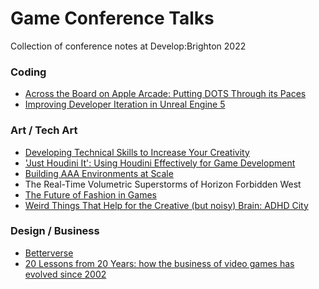 # Game Conference Talks
Collection of conference notes at Develop:Brighton 2022

### Coding
- [Across the Board on Apple Arcade: Putting DOTS Through its Paces](https://github.com/spiderlili/Game-Conference-Notes/blob/main/DevelopBrighton2022/Putting%20DOTS%20Through%20its%20Paces:%20Across%20the%20Board%20on%20Apple%20Arcade.md)
- [Improving Developer Iteration in Unreal Engine 5](https://github.com/spiderlili/Game-Conference-Notes/blob/main/DevelopBrighton2022/Improving%20Developer%20Iteration%20in%20Unreal%20Engine%205.md)

### Art / Tech Art
- [Developing Technical Skills to Increase Your Creativity](https://github.com/spiderlili/Game-Conference-Notes/blob/main/DevelopBrighton2022/Developing%20Technical%20Skills%20to%20Increase%20Your%20Creativity.md)
- ['Just Houdini It': Using Houdini Effectively for Game Development](https://github.com/spiderlili/Game-Conference-Notes/blob/main/DevelopBrighton2022/Just%20Houdini%20It:%20Using%20Houdini%20Effectively%20for%20Game%20Development.md)
- [Building AAA Environments at Scale](https://github.com/spiderlili/Game-Conference-Notes/blob/main/DevelopBrighton2022/Building%20AAA%20Environments%20at%20Scale.md)
- The Real-Time Volumetric Superstorms of Horizon Forbidden West
- [The Future of Fashion in Games](https://github.com/spiderlili/Game-Conference-Notes/blob/main/DevelopBrighton2022/The%20Future%20of%20Fashion%20in%20Games.md)
- [Weird Things That Help for the Creative (but noisy) Brain: ADHD City](https://github.com/spiderlili/Game-Conference-Notes/blob/main/DevelopBrighton2022/Weird%20Things%20That%20Help%20for%20the%20Creative%20but%20noisy%20Brain%20-%20ADHD%20City.md)

### Design / Business
- [Betterverse](https://github.com/spiderlili/Game-Conference-Notes/blob/main/DevelopBrighton2022/Betterverse.md)
- [20 Lessons from 20 Years: how the business of video games has evolved since 2002](https://github.com/spiderlili/Game-Conference-Notes/blob/main/DevelopBrighton2022/20%20Lessons%20from%2020%20Years.md)

